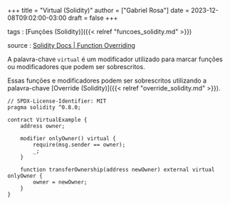 +++
title = "Virtual (Solidity)"
author = ["Gabriel Rosa"]
date = 2023-12-08T09:02:00-03:00
draft = false
+++

tags
: [Funções (Solidity)]({{< relref "funcoes_solidity.md" >}})

source
: [Solidity Docs | Function Overriding](https://docs.soliditylang.org/en/latest/contracts.html#function-overriding)

A palavra-chave `virtual` é um modificador utilizado para marcar funções ou modificadores que podem ser sobrescritos.

Essas funções e modificadores podem ser sobrescritos utilizando a palavra-chave [Override (Solidity)]({{< relref "override_solidity.md" >}}).

```solidity
// SPDX-License-Identifier: MIT
pragma solidity ^0.8.0;

contract VirtualExample {
    address owner;

    modifier onlyOwner() virtual {
        require(msg.sender == owner);
        _;
    }

    function transferOwnership(address newOwner) external virtual onlyOwner {
        owner = newOwner;
    }
}
```

